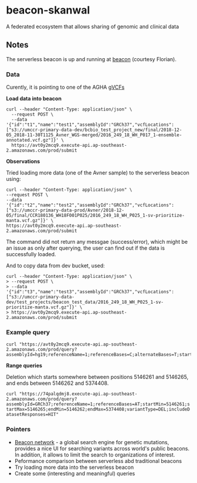 # beacon-skanwal
A federated ecosystem that allows sharing of genomic and clinical data


## Notes

The serverless beacon is up and running at [beacon](https://avt0y2mcq9.execute-api.ap-southeast-2.amazonaws.com/prod) (courtesy Florian).

### Data

Curently, it is pointing to one of the AGHA [gVCFs](s3://agha-gdr-store-dev/mitochondrial_disease/17W001163.dedup.realigned.recalibrated.hc.gvcf.gz) 

**Load data into beacon**

```
curl --header "Content-Type: application/json" \
  --request POST \
  --data '{"id":"t1","name":"test1","assemblyId":"GRCh37","vcfLocations": ["s3://umccr-primary-data-dev/bcbio_test_project_new/final/2018-12-05_2018-11-30T1125_Avner_WGS-merged/2016_249_18_WH_P017_1-ensemble-annotated.vcf.gz"]}' \
  https://avt0y2mcq9.execute-api.ap-southeast-2.amazonaws.com/prod/submit
```

**Observations**

Tried loading more data (one of the Avner sample) to the serverless beacon using:

```
curl --header "Content-Type: application/json" \
--request POST \
--data '{"id":"t2","name":"test2","assemblyId":"GRCh37","vcfLocations": ["s3://umccr-primary-data-prod/Avner/2018-12-05/final/CCR180136_WH18F001P025/2016_249_18_WH_P025_1-sv-prioritize-manta.vcf.gz"]}' \
https://avt0y2mcq9.execute-api.ap-southeast-2.amazonaws.com/prod/submit
```

The command did not return any messgae (success/error), which might be an issue as only after querying, the user can find out if the data is successfully loaded. 

And to copy data from dev bucket, used:

```
curl --header "Content-Type: application/json" \
> --request POST \
> --data '{"id":"t3","name":"test3","assemblyId":"GRCh37","vcfLocations": ["s3://umccr-primary-data-dev/test_projects/beacon_test_data/2016_249_18_WH_P025_1-sv-prioritize-manta.vcf.gz"]}' \
> https://avt0y2mcq9.execute-api.ap-southeast-2.amazonaws.com/prod/submit
```

### Example query

```
curl "https://avt0y2mcq9.execute-api.ap-southeast-2.amazonaws.com/prod/query?assemblyId=hg19;referenceName=1;referenceBases=C;alternateBases=T;start=10491;end=10491;includeDatasetResponses=HIT"
```

**Range queries**

Deletion which starts somewhere between positions 5146261 and 5146265, and ends between 5146262 and 5374408. 

```curl "https://74palqdmj8.execute-api.ap-southeast-2.amazonaws.com/prod/query?assemblyId=GRCh37;referenceName=1;referenceBases=AT;startMin=5146261;startMax=5146265;endMin=5146262;endMax=5374408;variantType=DEL;includeDatasetResponses=HIT"```



### Pointers

- [Beacon network](https://beacon-network.org/#/) - a global search engine for genetic mutations, provides a nice UI for searching variants across world's public beacons. In addition, it allows to limit the search to organizations of interest.   
- Peformance comparison between serverless abd traditional beacons
- Try loading more data into the serverless beacon
- Create some (interesting and meaningful) queries

 


  

